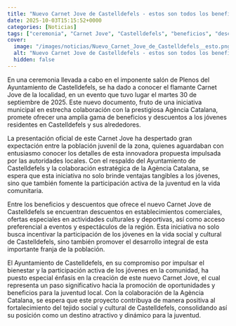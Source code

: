 ```yaml
---
title: "Nuevo Carnet Jove de Castelldefels - estos son todos los beneficios y descuentos"
date: 2025-10-03T15:15:52+0000
categories: [Noticias]
tags: ["ceremonia", "Carnet Jove", "Castelldefels", "beneficios", "descuentos", "juventud", "iniciativa", "Ayuntamiento", "Agència Catalana", "actividades culturales", "eventos", "espectáculos", "participación activa", "vida comunitaria", "desarrollo"]
cover:
  image: "/images/noticias/Nuevo_Carnet_Jove_de_Castelldefels__esto.png"
  alt: "Nuevo Carnet Jove de Castelldefels - estos son todos los beneficios y descuentos"
  hidden: false
---
```


En una ceremonia llevada a cabo en el imponente salón de Plenos del Ayuntamiento de Castelldefels, se ha dado a conocer el flamante Carnet Jove de la localidad, en un evento que tuvo lugar el martes 30 de septiembre de 2025. Este nuevo documento, fruto de una iniciativa municipal en estrecha colaboración con la prestigiosa Agència Catalana, promete ofrecer una amplia gama de beneficios y descuentos a los jóvenes residentes en Castelldefels y sus alrededores. 

La presentación oficial de este Carnet Jove ha despertado gran expectación entre la población juvenil de la zona, quienes aguardaban con entusiasmo conocer los detalles de esta innovadora propuesta impulsada por las autoridades locales. Con el respaldo del Ayuntamiento de Castelldefels y la colaboración estratégica de la Agència Catalana, se espera que esta iniciativa no solo brinde ventajas tangibles a los jóvenes, sino que también fomente la participación activa de la juventud en la vida comunitaria.

Entre los beneficios y descuentos que ofrece el nuevo Carnet Jove de Castelldefels se encuentran descuentos en establecimientos comerciales, ofertas especiales en actividades culturales y deportivas, así como acceso preferencial a eventos y espectáculos de la región. Esta iniciativa no solo busca incentivar la participación de los jóvenes en la vida social y cultural de Castelldefels, sino también promover el desarrollo integral de esta importante franja de la población.

El Ayuntamiento de Castelldefels, en su compromiso por impulsar el bienestar y la participación activa de los jóvenes en la comunidad, ha puesto especial énfasis en la creación de este nuevo Carnet Jove, el cual representa un paso significativo hacia la promoción de oportunidades y beneficios para la juventud local. Con la colaboración de la Agència Catalana, se espera que este proyecto contribuya de manera positiva al fortalecimiento del tejido social y cultural de Castelldefels, consolidando así su posición como un destino atractivo y dinámico para la juventud.
